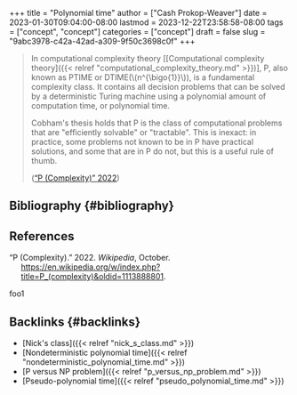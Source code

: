 +++
title = "Polynomial time"
author = ["Cash Prokop-Weaver"]
date = 2023-01-30T09:04:00-08:00
lastmod = 2023-12-22T23:58:58-08:00
tags = ["concept", "concept"]
categories = ["concept"]
draft = false
slug = "9abc3978-c42a-42ad-a309-9f50c3698c0f"
+++

> In computational complexity theory [[Computational complexity theory]({{< relref "computational_complexity_theory.md" >}})], P, also known as PTIME or DTIME(\\(n^{\bigo{1}}\\)), is a fundamental complexity class. It contains all decision problems that can be solved by a deterministic Turing machine using a polynomial amount of computation time, or polynomial time.
>
> Cobham's thesis holds that P is the class of computational problems that are "efficiently solvable" or "tractable". This is inexact: in practice, some problems not known to be in P have practical solutions, and some that are in P do not, but this is a useful rule of thumb.
>
> (<a href="#citeproc_bib_item_1">“P (Complexity)” 2022</a>)


## Bibliography {#bibliography}

## References

<style>.csl-entry{text-indent: -1.5em; margin-left: 1.5em;}</style><div class="csl-bib-body">
  <div class="csl-entry"><a id="citeproc_bib_item_1"></a>“P (Complexity).” 2022. <i>Wikipedia</i>, October. <a href="https://en.wikipedia.org/w/index.php?title=P_(complexity)&oldid=1113888801">https://en.wikipedia.org/w/index.php?title=P_(complexity)&#38;oldid=1113888801</a>.</div>
</div>

foo1


## Backlinks {#backlinks}

-   [Nick's class]({{< relref "nick_s_class.md" >}})
-   [Nondeterministic polynomial time]({{< relref "nondeterministic_polynomial_time.md" >}})
-   [P versus NP problem]({{< relref "p_versus_np_problem.md" >}})
-   [Pseudo-polynomial time]({{< relref "pseudo_polynomial_time.md" >}})
